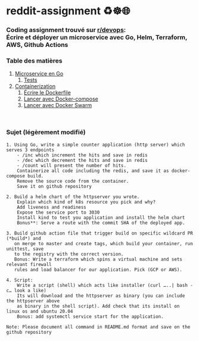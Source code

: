 # reddit-assignment ♻☸🌐

### Coding assignment trouvé sur [r/devops](https://www.reddit.com/r/devops):<br>Écrire et déployer un microservice avec Go, Helm, Terraform, AWS, Github Actions

### Table des matières
1. [Microservice en Go](PART-1.md)
    1. [Tests](PART-1.md#Tests)
1. [Containerization](PART-2.md)
    1. [Écrire le Dockerfile](PART-2.md#dockerfile)
    1. [Lancer avec Docker-compose](PART-2.md#docker-compose)
    1. [Lancer avec Docker Swarm](PART-2.md#docker-swarm)

<br>

### Sujet (légèrement modifié)
```
1. Using Go, write a simple counter application (http server) which serves 3 endpoints
    - /inc which increment the hits and save in redis
    - /dec which decrement the hits and save in redis
    - /count will present the number of hits.
    Containerize all code including the redis, and save it as docker-compose build.
    Remove the source code from the container.
    Save it on github repository

2. Build a helm chart of the httpserver you wrote.
    Explain which kind of k8s resource you pick and why?
    Add liveness and readiness
    Expose the service port to 3030
    Install kind to test you application and install the helm chart
    Bonus**: Serve a route with the commit SHA of the deployed app.

3. Build github action file that trigger build on specific wildcard PR (*build*) and
   on merge to master and create tags, which build your container, run unittest, save
   to the registry with the correct version.
   Bonus: Write a terraform which spins a virtual machine and sets relevant firewall
   rules and load balancer for our application. Pick (GCP or AWS).

4. Script:
    Write a script (shell) which acts like installer (curl …..| bash -c… look a like)
    Its will download and the httpserver as binary (you can include the httpserver above
    as binary in the shell script).	Add check that its install on linux os and ubuntu 20.04
    Bonus: add systemctl service start for the application.

Note: Please document all command in README.md format and save on the github repository
```
